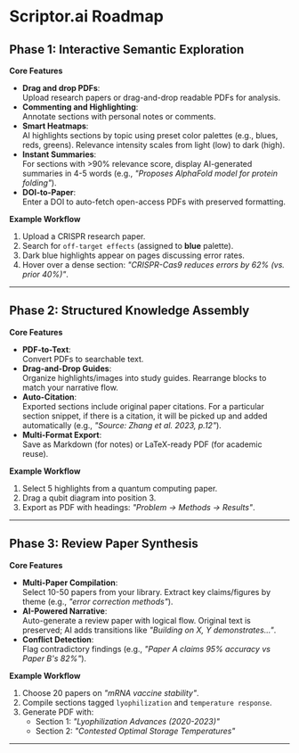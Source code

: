 # Scriptor.ai Roadmap

## Phase 1: Interactive Semantic Exploration
**Core Features**  
- **Drag and drop PDFs**:  
  Upload research papers or drag-and-drop readable PDFs for analysis.
- **Commenting and Highlighting**:  
  Annotate sections with personal notes or comments.
- **Smart Heatmaps**:  
  AI highlights sections by topic using preset color palettes (e.g., blues, reds, greens). Relevance intensity scales from light (low) to dark (high).  
- **Instant Summaries**:  
  For sections with >90% relevance score, display AI-generated summaries in 4-5 words (e.g., *"Proposes AlphaFold model for protein folding"*).  
- **DOI-to-Paper**:  
  Enter a DOI to auto-fetch open-access PDFs with preserved formatting.  

**Example Workflow**  
1. Upload a CRISPR research paper.  
2. Search for `off-target effects` (assigned to **blue** palette).  
3. Dark blue highlights appear on pages discussing error rates.  
4. Hover over a dense section: *"CRISPR-Cas9 reduces errors by 62% (vs. prior 40%)"*.  

---

## Phase 2: Structured Knowledge Assembly  
**Core Features**  
  - **PDF-to-Text**:  
    Convert PDFs to searchable text.
- **Drag-and-Drop Guides**:  
  Organize highlights/images into study guides. Rearrange blocks to match your narrative flow.  
- **Auto-Citation**:  
  Exported sections include original paper citations. For a particular section snippet, if there is a citation, it will be picked up and added automatically (e.g., *"Source: Zhang et al. 2023, p.12"*).  
- **Multi-Format Export**:  
  Save as Markdown (for notes) or LaTeX-ready PDF (for academic reuse).  

**Example Workflow**  
1. Select 5 highlights from a quantum computing paper.  
2. Drag a qubit diagram into position 3.  
3. Export as PDF with headings: *"Problem → Methods → Results"*.  

---

## Phase 3: Review Paper Synthesis  
**Core Features**  
- **Multi-Paper Compilation**:  
  Select 10-50 papers from your library. Extract key claims/figures by theme (e.g., *"error correction methods"*).  
- **AI-Powered Narrative**:  
  Auto-generate a review paper with logical flow. Original text is preserved; AI adds transitions like *"Building on X, Y demonstrates..."*.  
- **Conflict Detection**:  
  Flag contradictory findings (e.g., *"Paper A claims 95% accuracy vs Paper B's 82%"*).  

**Example Workflow**  
1. Choose 20 papers on *"mRNA vaccine stability"*.  
2. Compile sections tagged `lyophilization` and `temperature response`.  
3. Generate PDF with:  
   - Section 1: *"Lyophilization Advances (2020-2023)"*  
   - Section 2: *"Contested Optimal Storage Temperatures"*  

---
